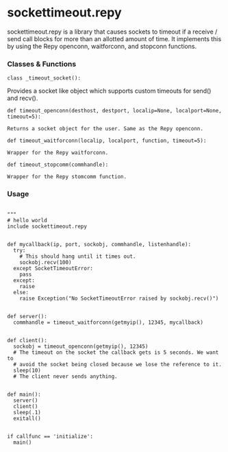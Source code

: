 # sockettimeout.repy


sockettimeout.repy is a library that causes sockets to timeout if a receive / send call blocks for more than an allotted amount of time. It implements this by using the Repy openconn, waitforconn, and stopconn functions.

### Classes & Functions


```
class _timeout_socket():
```
   Provides a socket like object which supports custom timeouts for send() and recv().


```
def timeout_openconn(desthost, destport, localip=None, localport=None, timeout=5):
```
    Returns a socket object for the user. Same as the Repy openconn.


```
def timeout_waitforconn(localip, localport, function, timeout=5):
```
    Wrapper for the Repy waitforconn.


```
def timeout_stopcomm(commhandle):
```
    Wrapper for the Repy stomcomm function.


### Usage

```

"""
# hello world
include sockettimeout.repy


def mycallback(ip, port, sockobj, commhandle, listenhandle):
  try:
    # This should hang until it times out.
    sockobj.recv(100)
  except SocketTimeoutError:
    pass
  except:
    raise
  else:
    raise Exception("No SocketTimeoutError raised by sockobj.recv()")
  
  
def server():
  commhandle = timeout_waitforconn(getmyip(), 12345, mycallback)


def client():
  sockobj = timeout_openconn(getmyip(), 12345)
  # The timeout on the socket the callback gets is 5 seconds. We want to
  # avoid the socket being closed because we lose the reference to it. 
  sleep(10)
  # The client never sends anything.


def main():
  server()
  client()
  sleep(.1)
  exitall()


if callfunc == 'initialize':
  main()
```

